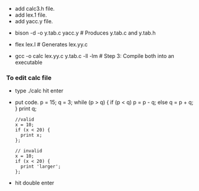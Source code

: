 - add calc3.h file.
- add lex.1 file.
- add yacc.y file.

<!-- - bison -d yacc.y      # Generates y.tab.c and y.tab.h -->
- bison -d -o y.tab.c yacc.y        # Produces y.tab.c and y.tab.h

- flex lex.l           # Generates lex.yy.c

- gcc -o calc lex.yy.c y.tab.c -ll -lm     # Step 3: Compile both into an executable

### To edit calc file
  - type ./calc hit enter
  - put code.
          p = 15;
          q = 3;
          while (p > q) {
              if (p < q)
                  p = p - q;
              else
                  q = p + q;
          }
          print q;

        //valid
        x = 10;
        if (x < 20) {
          print x;
        };

        // invalid
        x = 10;
        if (x < 20) {
          print 'larger';
        };


  - hit double enter


  

